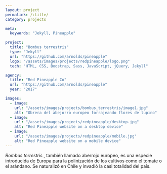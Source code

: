 ```yaml
---
layout: project
permalink: /:title/
category: projects

meta:
  keywords: "Jekyll, Pineapple"

project:
  title: "Bombus terrestris"
  type: "Jekyll"
  url: "https://github.com/arnolds/pineapple"
  logo: "/assets/images/projects/redpineapple/logo.png"
  tech: "HTML, CSS, Boostrap, Sass, JavaScript, jQuery, Jekyll"

agency:
  title: "Red Pineapple Co"
  url: "https://github.com/arnolds/pineapple"
  year: "2017"

images:
  - image:
    url: "/assets/images/projects/bombus_terrestris/image1.jpg"
    alt: "Obrera del abejorro europeo forrajeando flores de lupino"
  - image:
    url: "/assets/images/projects/redpineapple/desktop.jpg"
    alt: "Red Pineapple website on a desktop device"
  - image:
    url: "/assets/images/projects/redpineapple/mobile.jpg"
    alt: "Red Pineapple website on a mobile device"
---
```

<p><i>Bombus terrestris </i>, también llamado aberrojo europeo, es una especie introducida de Europa para la polinización de los cultivos como el tomate o el arándano. Se naturalizó en Chile y invadió la casi totalidad del país. </p>
